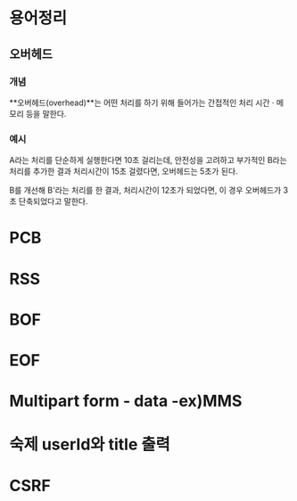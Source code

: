 # 용어정리

## 오버헤드
### 개념
**오버헤드(overhead)**는 어떤 처리를 하기 위해 들어가는 간접적인 처리 시간 · 메모리 등을 말한다.
### 예시
A라는 처리를 단순하게 실행한다면 10초 걸리는데, 안전성을 고려하고 부가적인 B라는 처리를 추가한 결과 처리시간이 15초 걸렸다면, 오버헤드는 5초가 된다.<br />

B를 개선해 B'라는 처리를 한 결과, 처리시간이 12초가 되었다면, 이 경우 오버헤드가 3초 단축되었다고 말한다.
# PCB

# RSS

# BOF

# EOF

# Multipart form - data -ex)MMS

# 숙제 userId와 title 출력

# CSRF